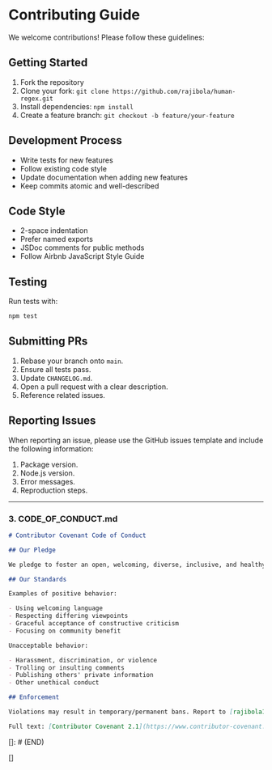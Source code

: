 # Contributing Guide

We welcome contributions! Please follow these guidelines:

## Getting Started

1. Fork the repository
2. Clone your fork: `git clone https://github.com/rajibola/human-regex.git`
3. Install dependencies: `npm install`
4. Create a feature branch: `git checkout -b feature/your-feature`

## Development Process

- Write tests for new features
- Follow existing code style
- Update documentation when adding new features
- Keep commits atomic and well-described

## Code Style

- 2-space indentation
- Prefer named exports
- JSDoc comments for public methods
- Follow Airbnb JavaScript Style Guide

## Testing

Run tests with:

```bash
npm test
```

## Submitting PRs

1. Rebase your branch onto `main`.
2. Ensure all tests pass.
3. Update `CHANGELOG.md`.
4. Open a pull request with a clear description.
5. Reference related issues.

## Reporting Issues

When reporting an issue, please use the GitHub issues template and include the following information:

1. Package version.
2. Node.js version.
3. Error messages.
4. Reproduction steps.

---

### **3. CODE_OF_CONDUCT.md**

```markdown
# Contributor Covenant Code of Conduct

## Our Pledge

We pledge to foster an open, welcoming, diverse, inclusive, and healthy community.

## Our Standards

Examples of positive behavior:

- Using welcoming language
- Respecting differing viewpoints
- Graceful acceptance of constructive criticism
- Focusing on community benefit

Unacceptable behavior:

- Harassment, discrimination, or violence
- Trolling or insulting comments
- Publishing others' private information
- Other unethical conduct

## Enforcement

Violations may result in temporary/permanent bans. Report to [rajibola1997@gmail.com].

Full text: [Contributor Covenant 2.1](https://www.contributor-covenant.org/version/2/1/code_of_conduct/)
```

[]: # (END)

[]
